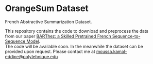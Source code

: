 # OrangeSum Dataset
French Abstractive Summarization Dataset.

This repository contains the code to download and preprocess the data from our paper [BARThez: a Skilled Pretrained French Sequence-to-Sequence Model](https://arxiv.org/abs/2010.12321). <br> 
The code will be available soon. In the meanwhile the dataset can be provided upon request. Please contact me at moussa.kamal-eddine@polytehnique.edu
